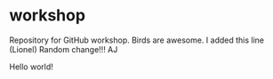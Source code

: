 # workshop
Repository for GitHub workshop. Birds are awesome. I added this line (Lionel)
Random change!!! AJ

Hello world!